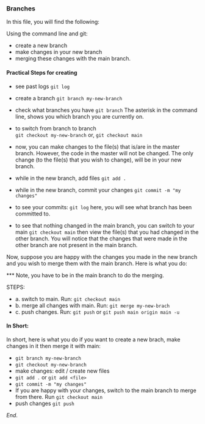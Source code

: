 ### Branches

In this file, you will find the following:

Using the command line and git:

* create a new branch
* make changes in your new branch
* merging these changes with the main branch.

#### Practical Steps for creating

* see past logs
`git log`

* create a branch
`git branch my-new-branch`

* check what branches you have
`git branch`
The asterisk in the command line, shows you which branch you are currently on.

* to switch from branch to branch  
`git checkout my-new-branch` or, `git checkout main`

* now, you can make changes to the file(s) that is/are in the master branch. However, the code in the master will not be changed. The only change (to the file(s) that you wish to change), will be in your new branch.

* while in the new branch, add files
`git add .`

* while in the new branch, commit your changes
`git commit -m "my changes" `

* to see your commits:
`git log`
here, you will see what branch has been committed to.

* to see that nothing changed in the main branch, you can switch to your main `git checkout main` then view the file(s) that you had changed in the other branch. You will notice that the changes that were made in the other branch are not present in the main branch.


Now, suppose you are happy with the changes you made in the new branch and you wish to merge them with the main branch. Here is what you do:

*** Note, you have to be in the main branch to do the merging.

STEPS:
* a. switch to main. Run: `git checkout main`
* b. merge all changes with main. Run: `git merge my-new-brach`
* c. push changes. Run: `git push` or `git push main origin main -u`


#### In Short:
In short, here is what you do if you want to create a new brach, make changes in it then merge it with main:

* `git branch my-new-branch`
* `git checkout my-new-branch`
* make changes: edit / create new files
* `git add .` or `git add <file>`
* `git commit -m "my changes"`
* If you are happy with your changes, switch to the main branch to merge from there. Run `git checkout main`
* push changes `git push`

*End*.
